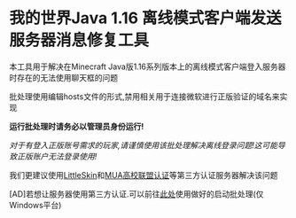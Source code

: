 # 我的世界Java 1.16 离线模式客户端发送服务器消息修复工具

<p>本工具用于解决在Minecraft Java版1.16系列版本上的离线模式客户端登入服务器时存在的无法使用聊天框的问题</p>
<p>批处理使用编辑hosts文件的形式,禁用相关用于连接微软进行正版验证的域名来实现</p>
<p><strong>运行批处理时请务必以管理员身份运行!</strong></p>
<p><em>对于有登入正版账号需求的玩家,请谨慎使用该批处理解决离线登录问题!这可能导致正版账户无法登录使用!</em></p>
<p>我们更建议使用<a href="https://littleskin.cn/" title="LittleSkin">LittleSkin</a>和<a href="https://skin.mualliance.ltd/" title="MUA用户中心">MUA高校联盟认证</a>等第三方认证服务器解决该问题</p>
<p>[AD]若想让服务器使用第三方认证.可以前往<a href="../Minecraft-Java-Edition-Server-Launcher/" title="MJESL">此处</a>使用做好的启动批处理(仅Windows平台)</p>
